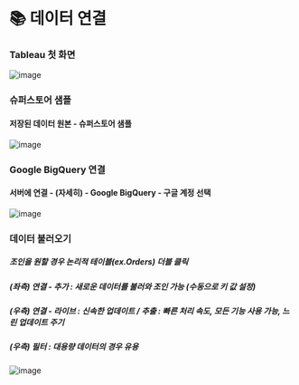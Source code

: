 # 📚 데이터 연결
### Tableau 첫 화면
![image](https://github.com/hjst0223/Today_I_Learned/assets/96727006/b48d78cf-80e9-4b10-94a9-8f1a53b0d838)


### 슈퍼스토어 샘플
#### 저장된 데이터 원본 - 슈퍼스토어 샘플
![image](https://github.com/hjst0223/Today_I_Learned/assets/96727006/6ab41081-a503-4063-9b1a-a5d9aaed7877)


### Google BigQuery 연결
#### 서버에 연결 - (자세히) - Google BigQuery - 구글 계정 선택
![image](https://github.com/hjst0223/Today_I_Learned/assets/96727006/d23b07d9-d216-4417-ab07-9cae63d0d488)

### 데이터 불러오기
##### 조인을 원할 경우 논리적 테이블(ex.Orders) 더블 클릭
##### (좌측) 연결 - 추가 : 새로운 데이터를 불러와 조인 가능 (수동으로 키 값 설정)
##### (우측) 연결 - 라이브 : 신속한 업데이트 / 추출 : 빠른 처리 속도, 모든 기능 사용 가능, 느린 업데이트 주기
##### (우측) 필터 : 대용량 데이터의 경우 유용
![image](https://github.com/hjst0223/Today_I_Learned/assets/96727006/1afd289c-c673-4032-91d5-be96b112a9f1)
